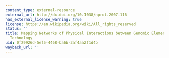 ```yaml
---
content_type: external-resource
external_url: http://dx.doi.org/10.1038/nprot.2007.116
has_external_license_warning: true
license: https://en.wikipedia.org/wiki/All_rights_reserved
status: ''
title: Mapping Networks of Physical Interactions between Genomic Elements Using 5C
  Technology
uid: 0f29926d-5ef5-4468-ba6b-3af4aa2f1d4b
wayback_url: ''
---
```

